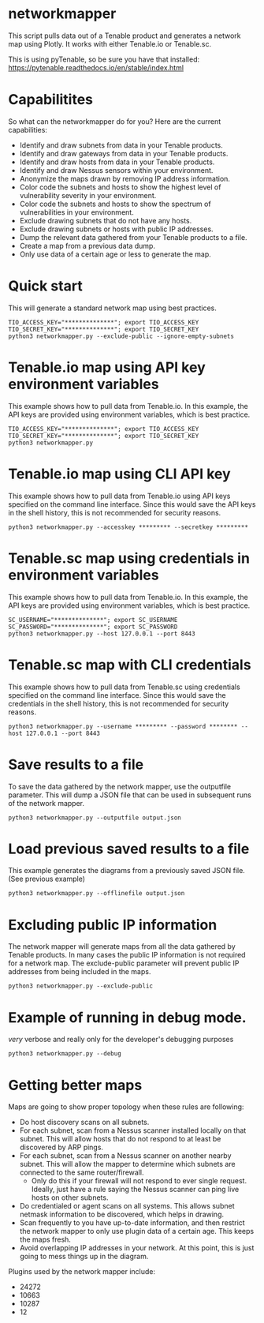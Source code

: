 # networkmapper

This script pulls data out of a Tenable product and generates a network map using Plotly. It works with either Tenable.io or Tenable.sc.

This is using pyTenable, so be sure you have that installed: https://pytenable.readthedocs.io/en/stable/index.html

# Capabilitites

So what can the networkmapper do for you?  Here are the current capabilities:
* Identify and draw subnets from data in your Tenable products.
* Identify and draw gateways from data in your Tenable products.
* Identify and draw hosts from data in your Tenable products.
* Identify and draw Nessus sensors within your environment.
* Anonymize the maps drawn by removing IP address information.
* Color code the subnets and hosts to show the highest level of vulnerability severity in your environment.
* Color code the subnets and hosts to show the spectrum of vulnerabilities in your environment.
* Exclude drawing subnets that do not have any hosts.
* Exclude drawing subnets or hosts with public IP addresses.
* Dump the relevant data gathered from your Tenable products to a file.
* Create a map from a previous data dump.
* Only use data of a certain age or less to generate the map.

# Quick start
This will generate a standard network map using best practices.

```
TIO_ACCESS_KEY="**************"; export TIO_ACCESS_KEY
TIO_SECRET_KEY="**************"; export TIO_SECRET_KEY
python3 networkmapper.py --exclude-public --ignore-empty-subnets
```


# Tenable.io map using API key environment variables

This example shows how to pull data from Tenable.io.  In this example, the API keys are provided using environment variables, which is best practice.

```
TIO_ACCESS_KEY="**************"; export TIO_ACCESS_KEY
TIO_SECRET_KEY="**************"; export TIO_SECRET_KEY
python3 networkmapper.py
```


# Tenable.io map using CLI API key

This example shows how to pull data from Tenable.io using API keys specified on the command line interface.
Since this would save the API keys in the shell history, this is not recommended for security reasons.

```
python3 networkmapper.py --accesskey ********* --secretkey *********
```

# Tenable.sc map using credentials in environment variables

This example shows how to pull data from Tenable.io.  In this example, the API keys are provided using environment variables, which is best practice.

```
SC_USERNAME="**************"; export SC_USERNAME
SC_PASSWORD="**************"; export SC_PASSWORD
python3 networkmapper.py --host 127.0.0.1 --port 8443
```


# Tenable.sc map with CLI credentials
This example shows how to pull data from Tenable.sc using credentials specified on the command line interface.
Since this would save the credentials in the shell history, this is not recommended for security reasons.

```
python3 networkmapper.py --username ********* --password ******** --host 127.0.0.1 --port 8443
```


# Save results to a file

To save the data gathered by the network mapper, use the outputfile parameter.  This will dump a JSON file that can be used in subsequent runs of the network mapper.

```
python3 networkmapper.py --outputfile output.json
```

# Load previous saved results to a file

This example generates the diagrams from a previously saved JSON file. (See previous example)

```
python3 networkmapper.py --offlinefile output.json
```

# Excluding public IP information
The network mapper will generate maps from all the data gathered by Tenable products.  In many cases the public IP information is not required for a network map.
The exclude-public parameter will prevent public IP addresses from being included in the maps.

```
python3 networkmapper.py --exclude-public
```



# Example of running in debug mode.

*very* verbose and really only for the developer's debugging purposes

```
python3 networkmapper.py --debug
```


# Getting better maps

Maps are going to show proper topology when these rules are following:
 * Do host discovery scans on all subnets.
 * For each subnet, scan from a Nessus scanner installed locally on that subnet.  This will allow hosts that do not respond to at least be discovered by ARP pings.
 * For each subnet, scan from a Nessus scanner on another nearby subnet. This will allow the mapper to determine which subnets are connected to the same router/firewall.
   * Only do this if your firewall will not respond to ever single request.  Ideally, just have a rule saying the Nessus scanner can ping live hosts on other subnets.
 * Do credentialed or agent scans on all systems.  This allows subnet netmask information to be discovered, which helps in drawing.
 * Scan frequently to you have up-to-date information, and then restrict the network mapper to only use plugin data of a certain age.  This keeps the maps fresh.
 * Avoid overlapping IP addresses in your network.  At this point, this is just going to mess things up in the diagram.

Plugins used by the network mapper include:
 * 24272
 * 10663
 * 10287
 * 12


